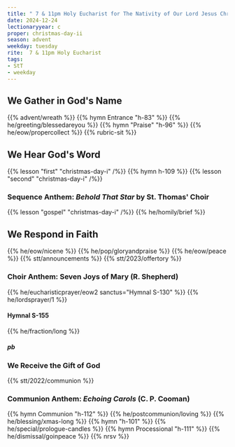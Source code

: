 ```yaml
---
title: " 7 & 11pm Holy Eucharist for The Nativity of Our Lord Jesus Christ: Christmas Day"
date: 2024-12-24
lectionaryyear: c
proper: christmas-day-ii
season: advent
weekday: tuesday
rite:  7 & 11pm Holy Eucharist
tags:
- StT
- weekday
---
```

## We Gather in God's Name
{{% advent/wreath %}}
{{% hymn Entrance "h-83" %}}
{{% he/greeting/blessedareyou %}}
{{% hymn "Praise" "h-96" %}}
{{% he/eow/propercollect %}}
{{% rubric-sit %}}
## We Hear God's Word
{{% lesson "first" "christmas-day-i" /%}}
{{% hymn h-109 %}}
{{% lesson "second" "christmas-day-i" /%}}
### Sequence Anthem: _Behold That Star_ by St. Thomas' Choir
{{% lesson "gospel" "christmas-day-i" /%}}
{{% he/homily/brief %}}
## We Respond in Faith
{{% he/eow/nicene %}}
{{% he/pop/gloryandpraise %}}
{{% he/eow/peace %}}
{{% stt/announcements %}}
{{% stt/2023/offertory %}}
### Choir Anthem: Seven Joys of Mary (R. Shepherd)
{{% he/eucharisticprayer/eow2 sanctus="Hymnal S-130" %}}
{{% he/lordsprayer/1 %}}
#### Hymnal S-155
{{% he/fraction/long %}}
##### pb
### We Receive the Gift of God
{{% stt/2022/communion %}}
### Communion Anthem: _Echoing Carols_ (C. P. Cooman)
{{% hymn Communion "h-112" %}}
{{% he/postcommunion/loving %}}
{{% he/blessing/xmas-long %}}
{{% hymn "h-101" %}}
{{% he/special/prologue-candles %}}
{{% hymn Processional "h-111" %}}
{{% he/dismissal/goinpeace %}}
{{% nrsv %}}

